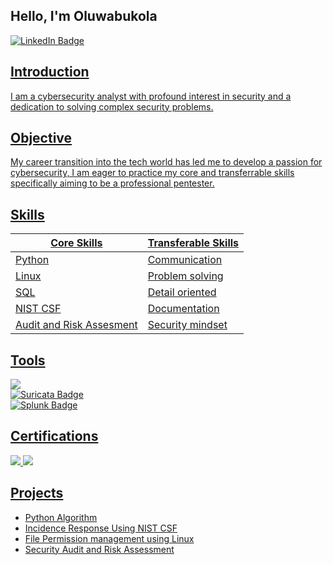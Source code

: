 ## Hello, I'm Oluwabukola
<a href="https://linkedin.com/in/oluwabukola-olasehinde-christiana-4b32a9244"><img src="https://img.shields.io/badge/LinkedIn--blue?style=for-the-badge&logo=linkedin&logoColor=white&labelColor=blue&color=blue" alt="LinkedIn Badge">

## Introduction

I am a cybersecurity analyst with profound interest in security and a dedication to solving complex security problems.

## Objective

My career transition into the tech world has led me to develop a passion for cybersecurity, I am eager to practice my core and transferrable skills specifically aiming to be a professional pentester.

## Skills

| Core Skills                                   | Transferable Skills
|-----------------------------------------------| --------------------------------
| Python                                        | Communication                  |
| Linux                                         | Problem solving                |
| SQL                                           | Detail oriented                |
| NIST CSF                                      | Documentation                  |
| Audit and Risk Assesment                      | Security mindset


## Tools

<div>
  <img src="https://img.shields.io/badge/Wireshark--blue?style=for-the-badge&logo=wireshark&logoColor=white&labelColor=blue&color=blue" />
</div>

<div>
    <img src="https://img.shields.io/badge/Suricata--red?style=for-the-badge&logo=suricata&logoColor=white&labelColor=red&color=red" alt="Suricata Badge" />
</div>

<div>
    <img src="https://img.shields.io/badge/Splunk--blue?style=for-the-badge&logo=splunk&logoColor=white&labelColor=blue&color=blue" alt="Splunk Badge" />
</div>

## Certifications

<a href="https://1drv.ms/b/c/136a2a9eccd85e53/EYRJ_l3roCFNk78CKc_zBMgBbQoaoE9LuKs3wYmqHfA2Qg?e=tdNE1T">
    <img src="https://img.shields.io/badge/GOOGLE--icon?style=social&logo=Google%20icon&logoColor=white&labelColor=white&color=white">


  
<a href="https://1drv.ms/b/c/136a2a9eccd85e53/EU2rzZmbvxpPk4dU8LFW5WsBgrTGzw3Jy8ob4VfXg8gXTw?e=34V6eP">
    <img src="https://img.shields.io/badge/isc2%20CC--badge?style=for-the-badge&logo=Google%20icon&logoColor=green&labelColor=white&color=green">

## Projects
- <a href="https://github.com/bukola-olasehinde/Python-Automation">Python Algorithm
- Incidence Response Using NIST CSF
- File Permission management using Linux
- Security Audit and Risk Assessment





